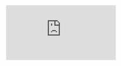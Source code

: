 ![Exam-guide](https://d1.awsstatic.com/training-and-certification/AWS%20Certified%20Alexa%20Skill%20Builder%20-%20Specialty_Exam%20Guide.pdf)
